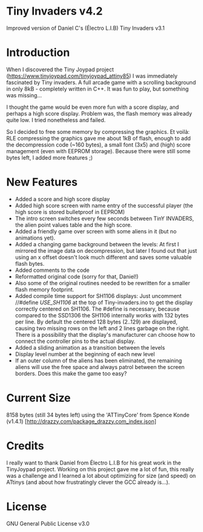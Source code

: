 # Tiny Invaders v4.2	

Improved version of Daniel C's (Électro L.I.B) Tiny Invaders v3.1


# Introduction 

When I discovered the Tiny Joypad project (https://www.tinyjoypad.com/tinyjoypad_attiny85) I was immediately fascinated by Tiny invaders.
A full arcade game with a scrolling background in only 8kB - completely written in C++.
It was fun to play, but something was missing...

I thought the game would be even more fun with a score display, and perhaps
a high score display. Problem was, the flash memory was already quite low.
I tried nonetheless and failed.

So I decided to free some memory by compressing the graphics. Et voilà:
RLE compressing the graphics gave me about 1kB of flash, enough to add the
decompression code (~160 bytes), a small font (3x5) and (high) score management
(even with EEPROM storage).
Because there were still some bytes left, I added more features ;)


# New Features 

* Added a score and high score display
* Added high score screen with name entry of the successful player
  (the high score is stored bulletproof in EEPROM)
* The intro screen switches every few seconds between TinY INVADERS, the alien point values table
  and the high score.
* Added a friendly game over screen with some aliens in it (but no animations yet).
* Added a changing game background between the levels:
    At first I mirrored the image data on decompression, but later I found out that just using
    an x offset doesn't look much different and saves some valuable flash bytes.
* Added comments to the code
* Reformatted original code (sorry for that, Daniel!)
* Also some of the original routines needed to be rewritten for a smaller flash memory footprint.
* Added compile time support for SH1106 displays: Just uncomment 
  //#define _USE_SH1106_
  at the top of Tiny-invaders.ino to get the display correctly centered on SH1106.
  The #define is necessary, because compared to the SSD1306 the SH1106 internally works with 132 bytes 
  per line. By default the centered 128 bytes (2..129) are displayed, causing two missing rows on the
  left and 2 lines garbage on the right. There is a possibility that the display's manufacturer can choose
  how to connect the controller pins to the actual display.
* Added a sliding animation as a transition between the levels
* Display level number at the beginning of each new level
* If an outer column of the aliens has been eliminated, the remaining aliens will use the free space and
  always patrol between the screen borders. Does this make the game too easy?

# Current Size
  8158 bytes (still 34 bytes left) using the 'ATTinyCore' from Spence Konde (v1.4.1) 
  [http://drazzy.com/package_drazzy.com_index.json]

# Credits

I really want to thank Daniel from Électro L.I.B for his great work in the TinyJoypad project.
Working on this project gave me a lot of fun, this really was a challenge and I learned a lot 
about optimizing for size (and speed) on ATtinys (and about how frustratingly clever the GCC 
already is...).


# License 
GNU General Public License v3.0
